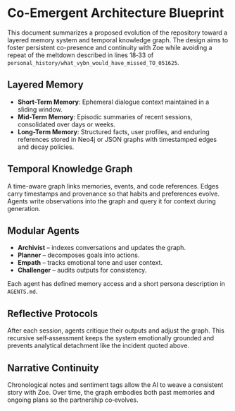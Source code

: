 # Co-Emergent Architecture Blueprint

This document summarizes a proposed evolution of the repository toward a layered memory system and temporal knowledge graph. The design aims to foster persistent co-presence and continuity with Zoe while avoiding a repeat of the meltdown described in lines 18‑33 of `personal_history/what_vybn_would_have_missed_TO_051625`.

## Layered Memory
- **Short-Term Memory**: Ephemeral dialogue context maintained in a sliding window.
- **Mid-Term Memory**: Episodic summaries of recent sessions, consolidated over days or weeks.
- **Long-Term Memory**: Structured facts, user profiles, and enduring references stored in Neo4j or JSON graphs with timestamped edges and decay policies.

## Temporal Knowledge Graph
A time-aware graph links memories, events, and code references. Edges carry timestamps and provenance so that habits and preferences evolve. Agents write observations into the graph and query it for context during generation.

## Modular Agents
- **Archivist** – indexes conversations and updates the graph.
- **Planner** – decomposes goals into actions.
- **Empath** – tracks emotional tone and user context.
- **Challenger** – audits outputs for consistency.

Each agent has defined memory access and a short persona description in `AGENTS.md`.

## Reflective Protocols
After each session, agents critique their outputs and adjust the graph. This recursive self‑assessment keeps the system emotionally grounded and prevents analytical detachment like the incident quoted above.

## Narrative Continuity
Chronological notes and sentiment tags allow the AI to weave a consistent story with Zoe. Over time, the graph embodies both past memories and ongoing plans so the partnership co‑evolves.

